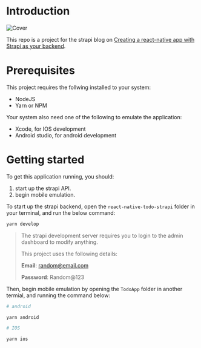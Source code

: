 # Introduction

![Cover](https://github.com/fabio-nettis/react-native-todo-strapi-tutorial/blob/master/screenshots/article-cover-medium.png?raw=true)

This repo is a project for the strapi blog on [Creating a react-native app with Strapi as your backend](https://strapi.io/blog/creating-a-react-native-app-with-strapi-as-backend).

# Prerequisites

This project requires the follwing installed to your system:
* NodeJS
* Yarn or NPM

Your system also need one of the following to emulate the application:
* Xcode, for IOS development
* Android studio, for android development

# Getting started

To get this application running, you should:
1. start up the strapi API.
2. begin mobile emulation.

To start up the strapi backend, open the `react-native-todo-strapi` folder in your terminal, and run the below command:
```bash
yarn develop
```

> The strapi development server requires you to login to the admin dashboard to modify anything.
> 
> This project uses the following details:
> 
> **Email**: random@email.com
> 
> **Password**: Random@123

Then, begin mobile emulation by opening the `TodoApp` folder in another termial, and running the command below:
```bash
# android

yarn android

# IOS

yarn ios
```